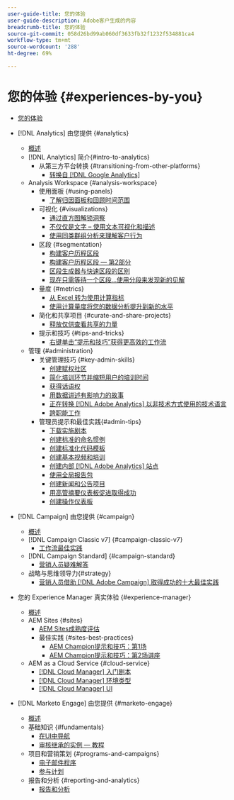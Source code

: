 ```yaml
---
user-guide-title: 您的体验
user-guide-description: Adobe客户生成的内容
breadcrumb-title: 您的体验
source-git-commit: 058d26bd99ab060df3633fb32f1232f534881ca4
workflow-type: tm+mt
source-wordcount: '288'
ht-degree: 69%

---
```



# 您的体验 {#experiences-by-you}

+ [您的体验](/help/overview.md)

+ [!DNL Analytics] 由您提供 {#analytics}
   + [概述](/help/analytics/overview.md)
   + [!DNL Analytics] 简介{#intro-to-analytics}
      + 从第三方平台转换 {#transitioning-from-other-platforms}
         + [转换自 [!DNL Google Analytics]](/help/analytics/intro-to-analytics/transitioning-from-other-platforms/transition-from-google-analytics.md)
   + Analysis Workspace {#analysis-workspace}
      + 使用面板 {#using-panels}
         + [了解归因面板和回顾时间范围](/help/analytics/analysis-workspace/using-panels/understanding-adobe-analytics-attribution-panel-and-lookback-windows.md)
      + 可视化 {#visualizations}
         + [通过直方图解锁洞察](/help/analytics/analysis-workspace/visualizations/unlocking-insights-with-histograms.md)
         + [不仅仅是文字 – 使用文本可视化和描述](/help/analytics/analysis-workspace/visualizations/more-than-words-using-text-visualizations-and-descriptions.md)
         + [使用同类群组分析来理解客户行为](/help/analytics/analysis-workspace/visualizations/use-cohort-analysis-to-understand-customer-behavior.md)
      + 区段 {#segmentation}
         + [构建客户历程区段](/help/analytics/analysis-workspace/segmentation/building-customer-journey-segments.md)
         + [构建客户历程区段 — 第2部分](/help/analytics/analysis-workspace/segmentation/building-customer-journey-segments-part-two.md)
         + [区段生成器与快速区段的区别](/help/analytics/analysis-workspace/segmentation/differences-between-the-segment-builder-and-quick-segments.md)
         + [现在只需等待一个区段...使用分段来发现新的见解](/help/analytics/analysis-workspace/segmentation/segmentation-to-discover-new-insights.md)
      + 量度 {#metrics}
         + [从 Excel 转为使用计算指标](/help/analytics/analysis-workspace/metrics/goodbye-excel-hello-calculated-metrics.md)
         + [使用计算量度将您的数据分析提升到新的水平](../analytics/analysis-workspace/metrics/take-your-data-analysis-to-the-next-level-with-calculated-metrics.md)
      + 简化和共享项目 {#curate-and-share-projects}
         + [释放仅供查看共享的力量](/help/analytics/analysis-workspace/curate-and-share-projects/unlocking-the-power-of-view-only-sharing.md)
      + 提示和技巧 {#tips-and-tricks}
         + [右键单击“提示和技巧”获得更高效的工作流](/help/analytics/analysis-workspace/tips-and-tricks/right-click-tips-and-tricks-for-more-efficient-workflows.md)
   + 管理 {#administration}
      + 关键管理技巧 {#key-admin-skills}
         + [创建赋权社区](/help/analytics/administration/key-admin-skills/empowered-community.md)
         + [简化培训环节并缩短用户的培训时间](/help/analytics/administration/key-admin-skills/simplify-training-users.md)
         + [获得话语权](/help/analytics/administration/key-admin-skills/gaining-a-seat-at-the-table.md)
         + [用数据讲述有影响力的故事](/help/analytics/administration/key-admin-skills/telling-impactful-stories-with-data.md)
         + [正在转换 [!DNL Adobe Analytics] 以非技术方式使用的技术语言](/help/analytics/administration/key-admin-skills/translating-adobe-analytics-technical-language.md)
         + [跨职能工作](/help/analytics/administration/key-admin-skills/working-cross-functionally.md)
      + 管理员提示和最佳实践{#admin-tips}
         + [下载实施剧本](/help/analytics/administration/admin-tips/download-the-adobe-analytics-implementation-playbook.md)
         + [创建标准的命名惯例](/help/analytics/administration/admin-tips/create-standardized-naming-conventions.md)
         + [创建标准化代码模板](/help/analytics/administration/admin-tips/create-standardized-code-templates.md)
         + [创建基本视频和培训](/help/analytics/administration/admin-tips/create-basic-videos-and-training.md)
         + [创建内部 [!DNL Adobe Analytics] 站点](/help/analytics/administration/admin-tips/create-an-internal-adobe-analytics-site.md)
         + [使用全局报告包](/help/analytics/administration/admin-tips/use-a-global-report-suite.md)
         + [创建新闻和公告项目](/help/analytics/administration/admin-tips/create-a-news-and-announcements-project.md)
         + [用高管摘要仪表板促进取得成功](/help/analytics/administration/admin-tips/driving-success-with-executive-summary-dashboards.md)
         + [创建操作仪表板](/help/analytics/administration/admin-tips/create-operational-dashboards.md)
+ [!DNL Campaign] 由您提供 {#campaign}
   + [概述](/help/campaign/overview.md)
   + [!DNL Campaign Classic v7] {#campaign-classic-v7}
      + [工作流最佳实践](/help/campaign/ac-v7/workflow-best-practices-for-marketers.md)
   + [!DNL Campaign Standard] {#campaign-standard}
      + [营销人员疑难解答](/help/campaign/acs/troubleshooting-for-marketers.md)
   + 战略与思维领导力{#strategy}
      + [营销人员借助  [!DNL Adobe Campaign]  取得成功的十大最佳实践](/help/campaign/10-best-practices-for-marketers.md)
+ 您的 Experience Manager 真实体验 {#experience-manager}
   + [概述](/help/experience-manager/overview.md)
   + AEM Sites {#sites}
      + [AEM Sites成熟度评估](/help/experience-manager/sites/expert-resources/maturity-assessment.md)
      + 最佳实践 {#sites-best-practices}
         + [AEM Champion提示和技巧：第1场](/help/experience-manager/sites/expert-resources/champion-tips-1.md)
         + [AEM Champion提示和技巧：第2场讲座](/help/experience-manager/sites/expert-resources/champion-tips-2.md)
   + AEM as a Cloud Service {#cloud-service}
      + [[!DNL Cloud Manager] 入门剧本](/help/experience-manager/cloud-service/expert-resources/aem-champions/onboarding-playbook.md)
      + [[!DNL Cloud Manager] 环境类型](/help/experience-manager/cloud-service/expert-resources/aem-champions/environment-types.md)
      + [[!DNL Cloud Manager] UI](/help/experience-manager/cloud-service/expert-resources/aem-champions/cloud-manager-ui.md)
+ [!DNL Marketo Engage] 由您提供 {#marketo-engage}
   + [概述](/help/marketo/overview.md)
   + 基础知识 {#fundamentals}
      + [在UI中导航](/help/marketo/fundamentals/ui-navigation.md)
      + [审核继承的实例 — 教程](https://experienceleague.adobe.com/docs/experiences-by-you/auditing-an-inherited-instance/overview.html)
   + 项目和营销策划 {#programs-and-campaigns}
      + [电子邮件程序](/help/marketo/programs/email-programs.md)
      + [参与计划](/help/marketo/programs/engagement-programs.md)
   + 报告和分析 {#reporting-and-analytics}
      + [报告和分析](/help/marketo/reporting/reporting-and-analytics.md)

